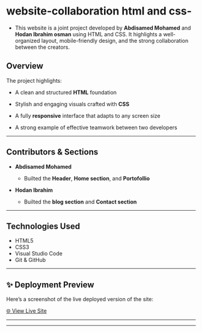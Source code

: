 # website-collaboration html and css-


- This website is a joint project developed by **Abdisamed Mohamed**  and **Hodan Ibrahim osman** using HTML and CSS. It highlights a well-organized layout, mobile-friendly design, and the strong collaboration between the creators.





##  Overview

The project highlights:

- A clean and structured **HTML** foundation

- Stylish and engaging visuals crafted with **CSS**

- A fully **responsive** interface that adapts to any screen size

- A strong example of effective teamwork between two developers

---

##  Contributors & Sections

- **Abdisamed Mohamed**  
  - Builted  the **Header**, **Home section**, and **Portofollio**

- **Hodan Ibrahim**  
  - Builted  the **blog section** and **Contact section**



---

##  Technologies Used

- HTML5  
- CSS3  
- Visual Studio Code  
- Git & GitHub  

---


## ✨ Deployment Preview

Here’s a screenshot of the live deployed version of the site:

[🌐 View Live Site](/)





---




---
